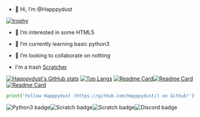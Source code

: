 - 👋 Hi, I’m @Happpydust

[![trophy](https://github-profile-trophy.vercel.app/?username=Happpydust&theme=onedark)](https://github.com/ryo-ma/github-profile-trophy)
- 👀 I’m interested in some HTML5
- 🌱 I’m currently learning basic python3

- 💞️ I’m looking to collaborate on nothing

- I'm a trash [Scratcher](https://scratch.mit.edu/users/Jackjack052012/)

[![Happpydust's GitHub stats](https://github-readme-stats.vercel.app/api?username=Happpydust)](https://github.com/anuraghazra/github-readme-stats&theme=transparent)
[![Top Langs](https://github-readme-stats.vercel.app/api/top-langs/?username=Happpydust)](https://github.com/anuraghazra/github-readme-stats&theme=transparent)
[![Readme Card](https://github-readme-stats.vercel.app/api/pin/?username=Happpydust&repo=discord-developer-badge-bot)](https://github.com/Happpydust/discord-developer-badge-bot)[![Readme Card](https://github-readme-stats.vercel.app/api/pin/?username=Story-Writers&repo=Stories)](https://github.com/Story-Writers/Stories)[![Readme Card](https://github-readme-stats.vercel.app/api/pin/?username=Happpydust&repo=Licenses-in-python3)](https://github.com/Happpydust/Licenses-in-python3)
```python
print('Follow Happpydust (https://github.com/Happpydust/) on Github!')
```
<img src="https://img.shields.io/badge/Python-3776AB.svg?style=for-the-badge&logo=Python&logoColor=white" alt="Python3 badge">![Scratch badge](https://img.shields.io/badge/Scratch-4D97FF.svg?style=for-the-badge&logo=Scratch&logoColor=white)![Scratch badge](https://img.shields.io/badge/HTML5-E34F26.svg?style=for-the-badge&logo=HTML5&logoColor=white)![Discord badge](https://img.shields.io/badge/Discord-5865F2.svg?style=for-the-badge&logo=Discord&logoColor=white)
<!---
Happpydust/Happpydust is a ✨ special ✨ repository because its `README.md` (this file) appears on your GitHub profile.
You can click the Preview link to take a look at your changes.
https://home.aveek.io/GitHub-Profile-Badges/ is profile badge link
[![Readme Card](https://github-readme-stats.vercel.app/api/pin/?username=Happpydust&repo=)](https://github.com/anuraghazra/github-readme-stats)
--->
